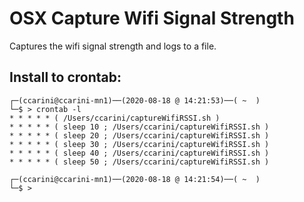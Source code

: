 # OSX Capture Wifi Signal Strength
Captures the wifi signal strength and logs to a file.

## Install to crontab:
```
┌─(ccarini@ccarini-mn1)──(2020-08-18 @ 14:21:53)──( ~  ) 
└─$ > crontab -l
* * * * * ( /Users/ccarini/captureWifiRSSI.sh )  
* * * * * ( sleep 10 ; /Users/ccarini/captureWifiRSSI.sh )  
* * * * * ( sleep 20 ; /Users/ccarini/captureWifiRSSI.sh )  
* * * * * ( sleep 30 ; /Users/ccarini/captureWifiRSSI.sh )  
* * * * * ( sleep 40 ; /Users/ccarini/captureWifiRSSI.sh )  
* * * * * ( sleep 50 ; /Users/ccarini/captureWifiRSSI.sh )

┌─(ccarini@ccarini-mn1)──(2020-08-18 @ 14:21:54)──( ~  ) 
└─$ > 
```